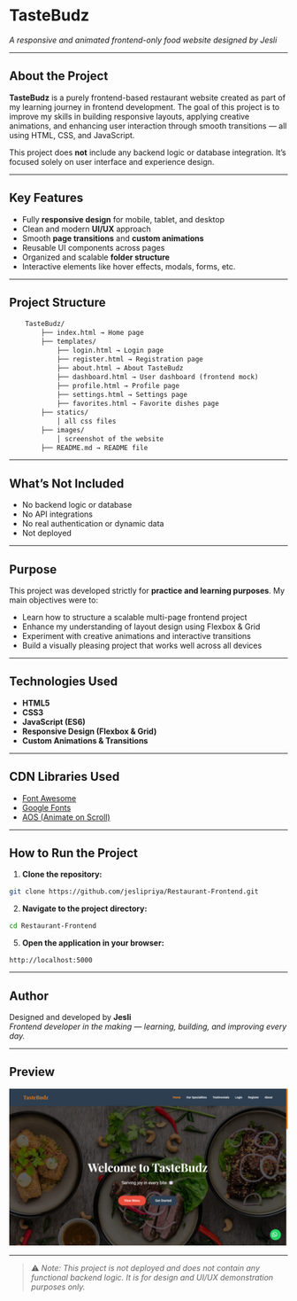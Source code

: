 # TasteBudz 
*A responsive and animated frontend-only food website designed by Jesli*

---

## About the Project

**TasteBudz** is a purely frontend-based restaurant website created as part of my learning journey in frontend development. The goal of this project is to improve my skills in building responsive layouts, applying creative animations, and enhancing user interaction through smooth transitions — all using HTML, CSS, and JavaScript.

This project does **not** include any backend logic or database integration. It’s focused solely on user interface and experience design.

---

## Key Features

- Fully **responsive design** for mobile, tablet, and desktop
- Clean and modern **UI/UX** approach
- Smooth **page transitions** and **custom animations**
- Reusable UI components across pages
- Organized and scalable **folder structure**
- Interactive elements like hover effects, modals, forms, etc.

---

## Project Structure
```
    TasteBudz/ 
        ├── index.html → Home page
        ├── templates/ 
            ├── login.html → Login page 
            ├── register.html → Registration page 
            ├── about.html → About TasteBudz  
            ├── dashboard.html → User dashboard (frontend mock) 
            ├── profile.html → Profile page 
            ├── settings.html → Settings page  
            ├── favorites.html → Favorite dishes page
        ├── statics/ 
            │ all css files 
        ├── images/ 
            │ screenshot of the website
        ├── README.md → README file
```

---

## What’s Not Included

- No backend logic or database
- No API integrations
- No real authentication or dynamic data
- Not deployed

---

## Purpose

This project was developed strictly for **practice and learning purposes**. My main objectives were to:

- Learn how to structure a scalable multi-page frontend project
- Enhance my understanding of layout design using Flexbox & Grid
- Experiment with creative animations and interactive transitions
- Build a visually pleasing project that works well across all devices

---

## Technologies Used

- **HTML5**
- **CSS3**
- **JavaScript (ES6)**
- **Responsive Design (Flexbox & Grid)**
- **Custom Animations & Transitions**

---

## CDN Libraries Used

- [Font Awesome](https://cdnjs.com/libraries/font-awesome)
- [Google Fonts](https://fonts.google.com/)
- [AOS (Animate on Scroll)](https://michalsnik.github.io/aos/)

---

## How to Run the Project

1. **Clone the repository:**
```bash
git clone https://github.com/jeslipriya/Restaurant-Frontend.git
```

2. **Navigate to the project directory:**
```bash
cd Restaurant-Frontend
```

5. **Open the application in your browser:**
```
http://localhost:5000
```

---

## Author

Designed and developed by **Jesli**  
*Frontend developer in the making — learning, building, and improving every day.*

---

## Preview

![Dashboard Preview](images/landing-page-1.png)

---

> ⚠️ *Note: This project is not deployed and does not contain any functional backend logic. It is for design and UI/UX demonstration purposes only.*
